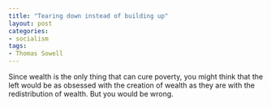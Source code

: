 ```yaml
---
title: "Tearing down instead of building up"
layout: post
categories:
- socialism
tags:
- Thomas Sowell
---
```


Since wealth is the only thing that can cure poverty, you might think that the left would be as obsessed with the creation of wealth as they are with the redistribution of wealth. But you would be wrong.